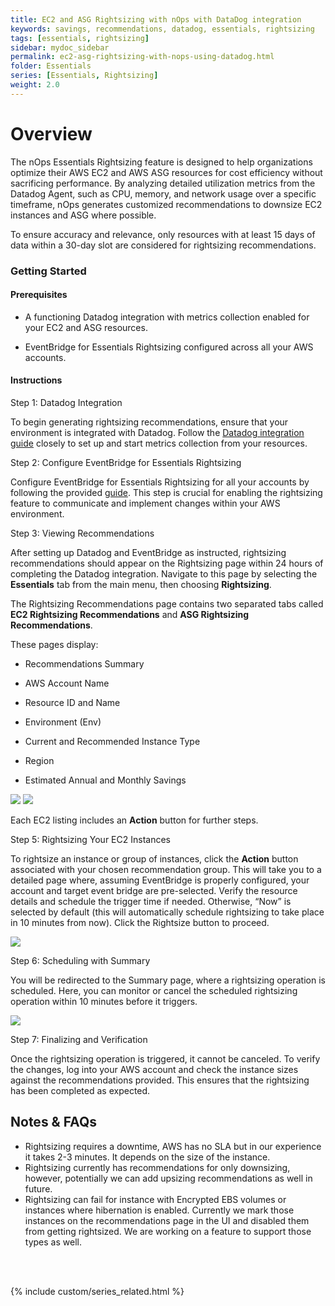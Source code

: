 ```yaml
---
title: EC2 and ASG Rightsizing with nOps with DataDog integration
keywords: savings, recommendations, datadog, essentials, rightsizing
tags: [essentials, rightsizing]
sidebar: mydoc_sidebar
permalink: ec2-asg-rightsizing-with-nops-using-datadog.html
folder: Essentials
series: [Essentials, Rightsizing]
weight: 2.0
---
```


# Overview

The nOps Essentials Rightsizing feature is designed to help organizations optimize their AWS EC2 and AWS ASG resources for cost efficiency without sacrificing performance. By analyzing detailed utilization metrics from the Datadog Agent, such as CPU, memory, and network usage over a specific timeframe, nOps generates customized recommendations to downsize EC2 instances and ASG where possible.

To ensure accuracy and relevance, only resources with at least 15 days of data within a 30-day slot are considered for rightsizing recommendations.


### Getting Started

#### Prerequisites

- A functioning Datadog integration with metrics collection enabled for your EC2 and ASG resources.

- EventBridge for Essentials Rightsizing configured across all your AWS accounts.


#### Instructions

Step 1: Datadog Integration

To begin generating rightsizing recommendations, ensure that your environment is integrated with Datadog. Follow the [Datadog integration guide](https://help.nops.io/integrate-datadog-with-nops-platform.html) closely to set up and start metrics collection from your resources.

Step 2: Configure EventBridge for Essentials Rightsizing

Configure EventBridge for Essentials Rightsizing for all your accounts by following the provided [guide](https://help.nops.io/essentials-storage-rightsizing-eventbridge-setup.html). This step is crucial for enabling the rightsizing feature to communicate and implement changes within your AWS environment.

Step 3: Viewing Recommendations

After setting up Datadog and EventBridge as instructed, rightsizing recommendations should appear on the Rightsizing page within 24 hours of completing the Datadog integration. Navigate to this page by selecting the **Essentials** tab from the main menu, then choosing **Rightsizing**.

The Rightsizing Recommendations page contains two separated tabs called **EC2 Rightsizing Recommendations** and **ASG Rightsizing Recommendations**.

These pages display:

- Recommendations Summary

- AWS Account Name

- Resource ID and Name

- Environment (Env)

- Current and Recommended Instance Type

- Region

- Estimated Annual and Monthly Savings

![](https://photos.app.goo.gl/hGMSHBVbS4kaKXWd7)
![](https://photos.app.goo.gl/FayMsJRLVcsuvYW4A)

Each EC2 listing includes an **Action** button for further steps.

Step 5: Rightsizing Your EC2 Instances

To rightsize an instance or group of instances, click the **Action** button associated with your chosen recommendation group. This will take you to a detailed page where, assuming EventBridge is properly configured, your account and target event bridge are pre-selected. Verify the resource details and schedule the trigger time if needed. Otherwise, “Now” is selected by default (this will automatically schedule rightsizing to take place in 10 minutes from now). Click the Rightsize button to proceed.

![](https://photos.app.goo.gl/rV6RKaaU85Ydbnc97)

Step 6: Scheduling with Summary

You will be redirected to the Summary page, where a rightsizing operation is scheduled. Here, you can monitor or cancel the scheduled rightsizing operation within 10 minutes before it triggers.

![](https://photos.app.goo.gl/ZzbzDh7iqSv3ExhB8)

Step 7: Finalizing and Verification

Once the rightsizing operation is triggered, it cannot be canceled. To verify the changes, log into your AWS account and check the instance sizes against the recommendations provided. This ensures that the rightsizing has been completed as expected.



## Notes & FAQs

- Rightsizing requires a downtime, AWS has no SLA but in our experience it takes 2-3 minutes. It depends on the size of the instance.
- Rightsizing currently has recommendations for only downsizing, however, potentially we can add upsizing recommendations as well in future.
- Rightsizing can fail for instance with Encrypted EBS volumes or instances where hibernation is enabled. Currently we mark those instances on the recommendations page in the UI and disabled them from getting rightsized. We are working on a feature to support those types as well.


<br/><br/>

{% include custom/series_related.html %}